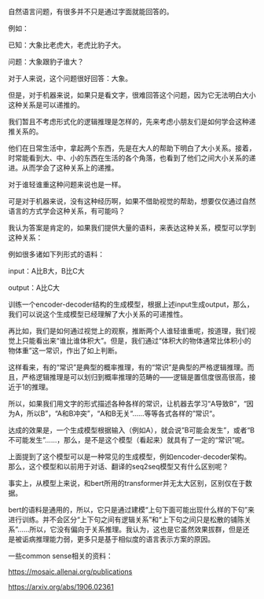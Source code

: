 自然语言问题，有很多并不只是通过字面就能回答的。

例如：

已知：大象比老虎大，老虎比豹子大。

问题：大象跟豹子谁大？

对于人来说，这个问题很好回答：大象。

但是，对于机器来说，如果只是看文字，很难回答这个问题，因为它无法明白大小这种关系是可以递推的。

我们暂且不考虑形式化的逻辑推理是怎样的，先来考虑小朋友们是如何学会这种递推关系的。

他们在日常生活中，拿起两个东西，先是在大人的帮助下明白了大小关系。接着，时常能看到大、中、小的东西在生活的各个角落，也看到了他们之间大小关系的递进。从而学会了这种关系上的递推。

对于谁轻谁重这种问题来说也是一样。

可是对于机器来说，没有这种经历啊，如果不借助视觉的帮助，想要仅仅通过自然语言的方式学会这种关系，有可能吗？



我认为答案是肯定的，如果我们提供大量的语料，来表达这种关系，模型可以学到这种关系：

例如很多诸如下列形式的语料：

input：A比B大，B比C大

output：A比C大

训练一个encoder-decoder结构的生成模型，根据上述input生成output，那么，我们可以说这个生成模型已经理解了大小关系的可递推性。



再比如，我们是如何通过视觉上的观察，推断两个人谁轻谁重呢，按道理，我们视觉上只能看出来“谁比谁体积大”。但是，我们通过“体积大的物体通常比体积小的物体重”这一常识，作出了如上判断。

这样看来，有的“常识”是典型的概率推理，有的“常识”是典型的严格逻辑推理。而且，严格逻辑推理是可以划归到概率推理的范畴的——逻辑是置信度很高很高，接近于1的推理。



所以，如果我们用文字的形式描述各种各样的常识，让机器去学习“A导致B”，“因为A，所以B”，“A和B冲突”，“A和B无关“……等等各式各样的”常识“。

达成的效果是，一个生成模型根据输入（例如A），就会说”B可能会发生”，或者“B不可能发生”……，那么，是不是这个模型（看起来）就具有了一定的“常识”呢。



上面提到了这个模型可以是一种常见的生成模型，例如encoder-decoder架构。那么，这个模型和以前用于对话、翻译的seq2seq模型又有什么区别呢？

事实上，从模型上来说，和bert所用的transformer并无太大区别，区别仅在于数据。

bert的语料是通用的，所以，它只是通过建模“上句下面可能出现什么样的下句”来进行训练。并不会区分“上下句之间有逻辑关系”和“上下句之间只是松散的铺陈关系”……所以，它没有偏向于关系推理。我认为，这也是它虽然效果拔群，但是还是被诟病推理能力弱，更多只是基于相似度的语言表示方案的原因。



一些common sense相关的资料：

https://mosaic.allenai.org/publications

https://arxiv.org/abs/1906.02361

